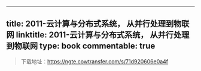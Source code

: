 
---
title: 2011-云计算与分布式系统， 从并行处理到物联网
linktitle: 2011-云计算与分布式系统， 从并行处理到物联网
type: book
commentable: true
---

> 下载地址：https://ngte.cowtransfer.com/s/71d920606e0a4f

    